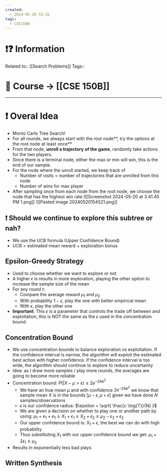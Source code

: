 ```yaml
---
created:
  - 2024-05-20 15:32
tags:
  - CSE150B
---
```


# ❗❓ Information
Related to:: [[Search Problems]]
Tags:: 

# 🌌 Course -> [[CSE 150B]]
---

# ❗ Overal Idea
- Monto Carlo Tree Search!
- For all rounds, we always start with the root node**, try the options at the root node at least once**
- From that node, **unroll a trajectory of the game**, randomly take actions for the two players. 
- Since there is a terminal node, either the max or min will win, this is the end of our sample.
- For the node where the unroll started, we keep track of
	- Number of visits = number of trajectories that are unrolled from this node
	- Number of wins for max player
- After sampling once from each node from the root node, we choose the node that has the highest win rate.![[Screenshot 2024-05-20 at 3.41.45 PM 1.png]] ![[Pasted image 20240520154521.png]]

## ❗ Should we continue to explore this subtree or nah? 
- We use the UCB formula (Upper Confidence Bound) 
- UCB = estimated mean reward + exploration bonus


## Epsilon-Greedy Strategy
- Used to choose whether we want to explore or not
- A higher $\epsilon$ is results in more exploration, playing the other option to increase the sample size of the mean
- For any round $t$:
	- Compare the average reward $\mu_{1}$ and $\mu_{2}$
	- With probability $1-\epsilon$, play the one with better empirical mean
	- With $\epsilon$, play the other one
- **Important**: This $\epsilon$ is a parameter that controls the trade off between and exploitation, this is NOT the same as the $\epsilon$ used in the concentration bound. 
## Concentration Bound
- We use concentration bounds to balance exploration vs exploitation. If the confidence interval is narrow, the algorithm will exploit the estimated best action with higher confidence. If the confidence interval is too wide, the algorithm should continue to explore to reduce uncertainty
- Idea: as I draw more samples / play more rounds, the averages are going to become more reliable
- Concentration bound: $P(|X - \mu > \epsilon) \leq 2e^{-2N\epsilon^2}$
	-  We have an true mean $\mu$ and with confidence $2e^{-2N\epsilon^2}$ we know that sample mean $X$ is in the bounds $[\mu - \epsilon, \mu + \epsilon]$ given we have done $N$ samples/observations
	- $\epsilon$ is our confidence radius: $\epsilon = \sqrt{ \frac{c \log{T}}{N} }$
	-  We are given a decision on whether to play one or another path by using: $\mu_{1} + e_{1} + e_{1} \geq X_{1} + \epsilon_{1} \geq X_{2} + \epsilon_{2} \geq \mu_{2} - \epsilon_{2} +\epsilon_{2}$
	- Our upper confidence bound is: $X_{1} + \epsilon$, the best we can do with high probability
	- Thus substituting $X_{1}$ with our upper confidence bound we get: $\mu_{1} + 2\epsilon_{1} \geq \mu_{2}$
- Results in exponentially less bad plays


## Written Synthesis
